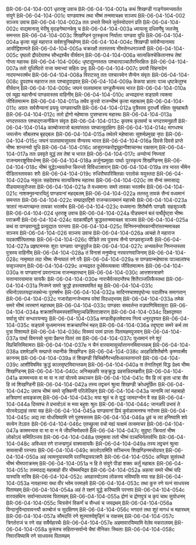 BR-06-04-104-001  धृतराष्ट्र उवाच
BR-06-04-104-001a कथं शिखण्डी गाङ्गेयमभ्यवर्तत संयुगे
BR-06-04-104-001c पाण्डवाश्च तथा भीष्मं तन्ममाचक्ष्व सञ्जय
BR-06-04-104-002  सञ्जय उवाच
BR-06-04-104-002a ततः प्रभाते विमले सूर्यस्योदयनं प्रति
BR-06-04-104-002c वाद्यमानासु भेरीषु मृदङ्गेष्वानकेषु च
BR-06-04-104-003a ध्मायत्सु दधिवर्णेषु जलजेषु समन्ततः
BR-06-04-104-003c शिखण्डिनं पुरस्कृत्य निर्याताः पाण्डवा युधि
BR-06-04-104-004a कृत्वा व्यूहं महाराज सर्वशत्रुनिबर्हणम्
BR-06-04-104-004c शिखण्डी सर्वसैन्यानामग्र आसीद्विशाम्पते
BR-06-04-104-005a चक्ररक्षौ ततस्तस्य भीमसेनधनञ्जयौ
BR-06-04-104-005c पृष्ठतो द्रौपदेयाश्च सौभद्रश्चैव वीर्यवान्
BR-06-04-104-006a सात्यकिश्चेकितानश्च तेषां गोप्ता महारथः
BR-06-04-104-006c धृष्टद्युम्नस्ततः पश्चात्पाञ्चालैरभिरक्षितः
BR-06-04-104-007a ततो युधिष्ठिरो राजा यमाभ्यां सहितः प्रभुः
BR-06-04-104-007c प्रययौ सिंहनादेन नादयन्भरतर्षभ
BR-06-04-104-008a विराटस्तु ततः पश्चात्स्वेन सैन्येन संवृतः
BR-06-04-104-008c द्रुपदश्च महाराज ततः पश्चादुपाद्रवत्
BR-06-04-104-009a केकया भ्रातरः पञ्च धृष्टकेतुश्च वीर्यवान्
BR-06-04-104-009c जघनं पालयामास पाण्डुसैन्यस्य भारत
BR-06-04-104-010a एवं व्यूह्य महत्सैन्यं पाण्डवास्तव वाहिनीम्
BR-06-04-104-010c अभ्यद्रवन्त सङ्ग्रामे त्यक्त्वा जीवितमात्मनः
BR-06-04-104-011a तथैव कुरवो राजन्भीष्मं कृत्वा महाबलम्
BR-06-04-104-011c अग्रतः सर्वसैन्यानां प्रययुः पाण्डवान्प्रति
BR-06-04-104-012a पुत्रैस्तव दुराधर्षै रक्षितः सुमहाबलैः
BR-06-04-104-012c ततो द्रोणो महेष्वासः पुत्रश्चास्य महारथः
BR-06-04-104-013a भगदत्तस्ततः पश्चाद्गजानीकेन संवृतः
BR-06-04-104-013c कृपश्च कृतवर्मा च भगदत्तमनुव्रतौ
BR-06-04-104-014a काम्बोजराजो बलवांस्ततः पश्चात्सुदक्षिणः
BR-06-04-104-014c मागधश्च जयत्सेनः सौबलश्च बृहद्बलः
BR-06-04-104-015a तथेतरे महेष्वासाः सुशर्मप्रमुखा नृपाः
BR-06-04-104-015c जघनं पालयामासुस्तव सैन्यस्य भारत
BR-06-04-104-016a दिवसे दिवसे प्राप्ते भीष्मः शान्तनवो युधि
BR-06-04-104-016c आसुरानकरोद्व्यूहान्पैशाचानथ राक्षसान्
BR-06-04-104-017a ततः प्रववृते युद्धं तव तेषां च भारत
BR-06-04-104-017c अन्योन्यं निघ्नतां राजन्यमराष्ट्रविवर्धनम्
BR-06-04-104-018a अर्जुनप्रमुखाः पार्थाः पुरस्कृत्य शिखण्डिनम्
BR-06-04-104-018c भीष्मं युद्धेऽभ्यवर्तन्त किरन्तो विविधाञ्शरान्
BR-06-04-104-019a तत्र भारत भीमेन पीडितास्तावकाः शरैः
BR-06-04-104-019c रुधिरौघपरिक्लिन्नाः परलोकं ययुस्तदा
BR-06-04-104-020a नकुलः सहदेवश्च सात्यकिश्च महारथः
BR-06-04-104-020c तव सैन्यं समासाद्य पीडयामासुरोजसा
BR-06-04-104-021a ते वध्यमानाः समरे तावका भरतर्षभ
BR-06-04-104-021c नाशक्नुवन्वारयितुं पाण्डवानां महद्बलम्
BR-06-04-104-022a ततस्तु तावकं सैन्यं वध्यमानं समन्ततः
BR-06-04-104-022c सम्प्राद्रवद्दिशो राजन्काल्यमानं महारथैः
BR-06-04-104-023a त्रातारं नाध्यगच्छन्त तावका भरतर्षभ
BR-06-04-104-023c वध्यमानाः शितैर्बाणैः पाण्डवैः सहसृञ्जयैः
BR-06-04-104-024  धृतराष्ट्र उवाच
BR-06-04-104-024a पीड्यमानं बलं पार्थैर्दृष्ट्वा भीष्मः पराक्रमी
BR-06-04-104-024c यदकार्षीद्रणे क्रुद्धस्तन्ममाचक्ष्व सञ्जय
BR-06-04-104-025a कथं वा पाण्डवान्युद्धे प्रत्युद्यातः परन्तपः
BR-06-04-104-025c विनिघ्नन्सोमकान्वीरांस्तन्ममाचक्ष्व सञ्जय
BR-06-04-104-026  सञ्जय उवाच
BR-06-04-104-026a आचक्षे ते महाराज यदकार्षीत्पितामहः
BR-06-04-104-026c पीडिते तव पुत्रस्य सैन्ये पाण्डवसृञ्जयैः
BR-06-04-104-027a प्रहृष्टमनसः शूराः पाण्डवाः पाण्डुपूर्वज
BR-06-04-104-027c अभ्यवर्तन्त निघ्नन्तस्तव पुत्रस्य वाहिनीम्
BR-06-04-104-028a तं विनाशं मनुष्येन्द्र नरवारणवाजिनाम्
BR-06-04-104-028c नामृष्यत तदा भीष्मः सैन्यघातं रणे परैः
BR-06-04-104-029a स पाण्डवान्महेष्वासः पाञ्चालांश्च ससृञ्जयान्
BR-06-04-104-029c अभ्यद्रवत दुर्धर्षस्त्यक्त्वा जीवितमात्मनः
BR-06-04-104-030a स पाण्डवानां प्रवरान्पञ्च राजन्महारथान्
BR-06-04-104-030c आत्तशस्त्रान्रणे यत्तान्वारयामास सायकैः
BR-06-04-104-030e नाराचैर्वत्सदन्तैश्च शितैरञ्जलिकैस्तथा
BR-06-04-104-031a निजघ्ने समरे क्रुद्धो हस्त्यश्वममितं बहु
BR-06-04-104-031c रथिनोऽपातयद्राजन्रथेभ्यः पुरुषर्षभः
BR-06-04-104-032a सादिनश्चाश्वपृष्ठेभ्यः पदातींश्च समागतान्
BR-06-04-104-032c गजारोहान्गजेभ्यश्च परेषां विदधद्भयम्
BR-06-04-104-033a तमेकं समरे भीष्मं त्वरमाणं महारथम्
BR-06-04-104-033c पाण्डवाः समवर्तन्त वज्रपाणिमिवासुराः
BR-06-04-104-034a शक्राशनिसमस्पर्शान्विमुञ्चन्निशिताञ्शरान्
BR-06-04-104-034c दिक्ष्वदृश्यत सर्वासु घोरं सन्धारयन्वपुः
BR-06-04-104-035a मण्डलीकृतमेवास्य नित्यं धनुरदृश्यत
BR-06-04-104-035c सङ्ग्रामे युध्यमानस्य शक्रचापनिभं महत्
BR-06-04-104-036a तद्दृष्ट्वा समरे कर्म तव पुत्रा विशाम्पते
BR-06-04-104-036c विस्मयं परमं प्राप्ताः पितामहमपूजयन्
BR-06-04-104-037a पार्था विमनसो भूत्वा प्रैक्षन्त पितरं तव
BR-06-04-104-037c युध्यमानं रणे शूरं विप्रचित्तिमिवामराः
BR-06-04-104-037e न चैनं वारयामासुर्व्यात्ताननमिवान्तकम्
BR-06-04-104-038a दशमेऽहनि सम्प्राप्ते रथानीकं शिखण्डिनः
BR-06-04-104-038c अदहन्निशितैर्बाणैः कृष्णवर्त्मेव काननम्
BR-06-04-104-039a तं शिखण्डी त्रिभिर्बाणैरभ्यविध्यत्स्तनान्तरे
BR-06-04-104-039c आशीविषमिव क्रुद्धं कालसृष्टमिवान्तकम्
BR-06-04-104-040a स तेनातिभृशं विद्धः प्रेक्ष्य भीष्मः शिखण्डिनम्
BR-06-04-104-040c अनिच्छन्नपि सङ्क्रुद्धः प्रहसन्निदमब्रवीत्
BR-06-04-104-041a काममभ्यस वा मा वा न त्वां योत्स्ये कथञ्चन
BR-06-04-104-041c यैव हि त्वं कृता धात्रा सैव हि त्वं शिखण्डिनी
BR-06-04-104-042a तस्य तद्वचनं श्रुत्वा शिखण्डी क्रोधमूर्छितः
BR-06-04-104-042c उवाच भीष्मं समरे सृक्किणी परिलेलिहन्
BR-06-04-104-043a जानामि त्वां महाबाहो क्षत्रियाणां क्षयङ्करम्
BR-06-04-104-043c मया श्रुतं च ते युद्धं जामदग्न्येन वै सह
BR-06-04-104-044a दिव्यश्च ते प्रभावोऽयं स मया बहुशः श्रुतः
BR-06-04-104-044c जानन्नपि प्रभावं ते योत्स्येऽद्याहं त्वया सह
BR-06-04-104-045a पाण्डवानां प्रियं कुर्वन्नात्मनश्च नरोत्तम
BR-06-04-104-045c अद्य त्वा योधयिष्यामि रणे पुरुषसत्तम
BR-06-04-104-046a ध्रुवं च त्वा हनिष्यामि शपे सत्येन तेऽग्रतः
BR-06-04-104-046c एतच्छ्रुत्वा वचो मह्यं यत्क्षमं तत्समाचर
BR-06-04-104-047a काममभ्यस वा मा वा न मे जीवन्विमोक्ष्यसे
BR-06-04-104-047c सुदृष्टः क्रियतां भीष्म लोकोऽयं समितिञ्जय
BR-06-04-104-048a एवमुक्त्वा ततो भीष्मं पञ्चभिर्नतपर्वभिः
BR-06-04-104-048c अविध्यत रणे राजन्प्रणुन्नं वाक्यसायकैः
BR-06-04-104-049a तस्य तद्वचनं श्रुत्वा सव्यसाची परन्तपः
BR-06-04-104-049c कालोऽयमिति सञ्चिन्त्य शिखण्डिनमचोदयत्
BR-06-04-104-050a अहं त्वामनुयास्यामि परान्विद्रावयञ्शरैः
BR-06-04-104-050c अभिद्रव सुसंरब्धो भीष्मं भीमपराक्रमम्
BR-06-04-104-051a न हि ते संयुगे पीडां शक्तः कर्तुं महाबलः
BR-06-04-104-051c तस्मादद्य महाबाहो वीर भीष्ममभिद्रव
BR-06-04-104-052a अहत्वा समरे भीष्मं यदि यास्यसि मारिष
BR-06-04-104-052c अवहास्योऽस्य लोकस्य भविष्यसि मया सह
BR-06-04-104-053a नावहास्या यथा वीर भवेम परमाहवे
BR-06-04-104-053c तथा कुरु रणे यत्नं साधयस्व पितामहम्
BR-06-04-104-054a अहं ते रक्षणं युद्धे करिष्यामि परन्तप
BR-06-04-104-054c वारयन्रथिनः सर्वान्साधयस्व पितामहम्
BR-06-04-104-055a द्रोणं च द्रोणपुत्रं च कृपं चाथ सुयोधनम्
BR-06-04-104-055c चित्रसेनं विकर्णं च सैन्धवं च जयद्रथम्
BR-06-04-104-056a विन्दानुविन्दावावन्त्यौ काम्बोजं च सुदक्षिणम्
BR-06-04-104-056c भगदत्तं तथा शूरं मागधं च महारथम्
BR-06-04-104-057a सौमदत्तिं रणे शूरमार्श्यशृङ्गिं च राक्षसम्
BR-06-04-104-057c त्रिगर्तराजं च रणे सह सर्वैर्महारथैः
BR-06-04-104-057e अहमावारयिष्यामि वेलेव मकरालयम्
BR-06-04-104-058a कुरूंश्च सहितान्सर्वान्ये चैषां सैनिकाः स्थिताः
BR-06-04-104-058c निवारयिष्यामि रणे साधयस्व पितामहम्

